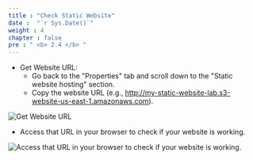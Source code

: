```yaml
---
title : "Check Static Website"
date :  "`r Sys.Date()`" 
weight : 4 
chapter : false
pre : " <b> 2.4 </b> "
---
```


- Get Website URL:
  - Go back to the "Properties" tab and scroll down to the "Static website hosting" section.
  - Copy the website URL (e.g., <http://my-static-website-lab.s3-website-us-east-1.amazonaws.com>).

![Get Website URL](/image/done15.png)

- Access that URL in your browser to check if your website is working.

![Access that URL in your browser to check if your website is working.](/image/done16.png)